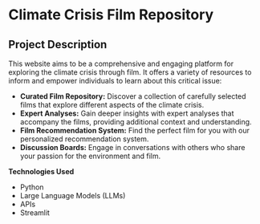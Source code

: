 # Climate Crisis Film Repository
## Project Description

This website aims to be a comprehensive and engaging platform for exploring the climate crisis through film. It offers a variety of resources to inform and empower individuals to learn about this critical issue:

* **Curated Film Repository:** Discover a collection of carefully selected films that explore different aspects of the climate crisis.
* **Expert Analyses:** Gain deeper insights with expert analyses that accompany the films, providing additional context and understanding.
* **Film Recommendation System:** Find the perfect film for you with our personalized recommendation system.
* **Discussion Boards:** Engage in conversations with others who share your passion for the environment and film.

**Technologies Used**

* Python
* Large Language Models (LLMs)
* APIs
* Streamlit
